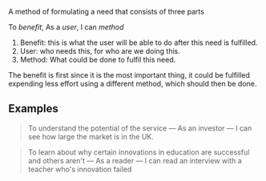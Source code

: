 A method of formulating a need that consists of three parts

To _benefit_, As a _user_, I can _method_

1. Benefit: this is what the user will be able to do after this need is fulfilled.
2. User: who needs this, for who are we doing this.
3. Method: What could be done to fulfil this need.

The benefit is first since it is the most important thing, it could be fulfilled expending less effort using a different method, which should then be done.

## Examples

> To understand the potential of the service — As an investor — I can see how large the market is in the UK.

> To learn about why certain innovations in education are successful and others aren't — As a reader — I can read an interview with a teacher who's innovation failed